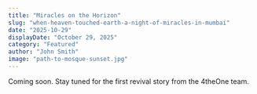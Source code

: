 ```yaml
---
title: "Miracles on the Horizon"
slug: "when-heaven-touched-earth-a-night-of-miracles-in-mumbai"
date: "2025-10-29"
displayDate: "October 29, 2025"
category: "Featured"
author: "John Smith"
image: "path-to-mosque-sunset.jpg"
---
```


Coming soon. Stay tuned for the first revival story from the 4theOne team.
